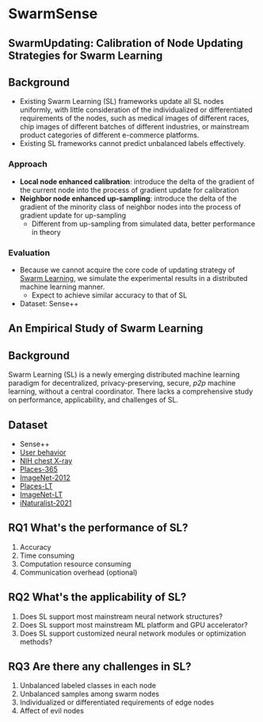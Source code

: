 # SwarmSense

## SwarmUpdating: Calibration of Node Updating Strategies for Swarm Learning

## Background

+ Existing Swarm Learning (SL) frameworks update all SL nodes uniformly, with little consideration of the individualized or differentiated requirements of the nodes, such as medical images of different races, chip images of different batches of different industries, or mainstream product categories of different e-commerce platforms.
+ Existing SL frameworks cannot predict unbalanced labels effectively.

### Approach

+ **Local node enhanced calibration**: introduce the delta of the gradient of the current node into the process of gradient update for calibration
+ **Neighbor node enhanced up-sampling**: introduce the delta of the gradient of the minority class of neighbor nodes into the process of gradient update for up-sampling
  - Different from up-sampling from simulated data, better performance in theory

### Evaluation

+ Because we cannot acquire the core code of updating strategy of [Swarm Learning](https://github.com/HewlettPackard/swarm-learning), we simulate the experimental results in a distributed machine learning manner.
  - Expect to achieve similar accuracy to that of SL
+ Dataset: Sense++

## An Empirical Study of Swarm Learning

## Background

Swarm Learning (SL) is a newly emerging distributed machine learning paradigm for decentralized, privacy-preserving, secure, *p2p* machine learning, without a central coordinator. There lacks a comprehensive study on performance, applicability, and challenges of SL.

## Dataset

+ Sense++
+ [User behavior](https://tianchi.aliyun.com/dataset/dataDetail?dataId=649)
+ [NIH chest X-ray](https://www.kaggle.com/nih-chest-xrays/data)
+ [Places-365](http://places2.csail.mit.edu/)
+ [ImageNet-2012](http://www.image-net.org/)
+ [Places-LT](https://liuziwei7.github.io/projects/LongTail.html)
+ [ImageNet-LT](https://liuziwei7.github.io/projects/LongTail.html)
+ [iNaturalist-2021](https://github.com/visipedia/inat_comp/tree/master/2021)

## RQ1 What's the performance of SL?

1. Accuracy
2. Time consuming
3. Computation resource consuming
4. Communication overhead (optional)

## RQ2 What's the applicability of SL?

1. Does SL support most mainstream neural network structures?
2. Does SL support most mainstream ML platform and GPU accelerator?
3. Does SL support customized neural network modules or optimization methods?

## RQ3 Are there any challenges in SL?

1. Unbalanced labeled classes in each node
2. Unbalanced samples among swarm nodes
3. Individualized or differentiated requirements of edge nodes
4. Affect of evil nodes









